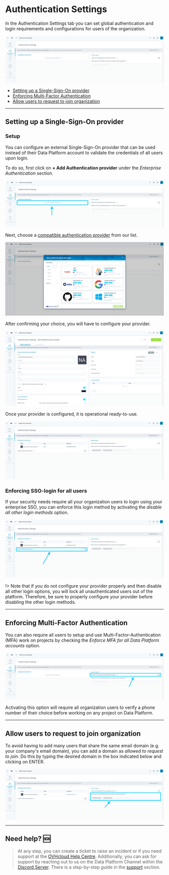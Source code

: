 
# Authentication Settings

In the Authentication Settings tab you can set global authentication and login requirements and configurations for users of the organization.

![auth-settings](picts/auth-settings.png)

* [Setting up a Single-Sign-On provider](#setting-up-a-single-sign-on-provider)
* [Enforcing Multi-Factor Authentication](#enforcing-multi-factor-authentication)
* [Allow users to request to join organization](#allow-users-to-request-to-join-organization)

---

## Setting up a Single-Sign-On provider

### Setup

You can configure an external Single-Sign-On provider that can be used instead of their Data Platform account to validate the credentials of all users upon login.

To do so, first click on **+ Add Authentication provider** under the *Enterprise Authentication* section.

![add provider](picts/auth-settings2.png)

Next, choose a [compatible authentication provider](/en/product/iam/project-iam/auth-provider/index.md?id=list-of-authentication-providers) from our list.

![provider list](picts/provider-list.png)

After confirming your choice, you will have to configure your provider.

![provider config](picts/provider-config.png)

Once your provider is configured, it is operational ready-to-use.

![provider added](picts/provider-added.png)

### Enforcing SSO-login for all users

If your security needs require all your organization users to login using your enterprise SSO, you can enforce this login method by activating the *disable all other login methods* option.

![disable all other login methods](picts/enforce-sso-toggle.png)

!> Note that if you do not configure your provider properly and then disable all other login options, you will lock all unauthenticated users out of the platform. Therefore, be sure to properly configure your provider before disabling the other login methods.

---

## Enforcing Multi-Factor Authentication

You can also require all users to setup and use Multi-Factor-Authentication (MFA) work on projects by checking the *Enforce MFA for all Data Platform accounts* option. 

![mfa toggle](picts/mfa-toggle.png)

Activating this option will require all organization users to verify a phone number of their choice before working on any project on Data Platform.

---

## Allow users to request to join organization

To avoid having to add many users that share the same email domain (e.g. your company's email domain), you can add a domain as *allowed to request to join*. Do this by typing the desired domain in the box indicated below and clicking on ENTER.

![request to join domain](picts/request-to-join.png)

---
##  Need help? 🆘

> At any step, you can create a ticket to raise an incident or if you need support at the [OVHcloud Help Centre](https://help.ovhcloud.com/csm/fr-home?id=csm_index). Additionally, you can ask for support by reaching out to us on the Data Platform Channel within the [Discord Server](https://discord.com/channels/850031577277792286/1163465539981672559). There is a step-by-step guide in the [support](/en/support/index.md) section.